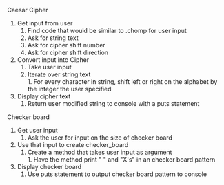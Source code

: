 Caesar Cipher

1. Get input from user   
    1. Find code that would be similar to .chomp for user input   
      1. Ask for string text   
      1. Ask for cipher shift number  
      1. Ask for cipher shift direction   
1. Convert input into Cipher  
    1. Take user input  
      1. Iterate over string text  
        1. For every character in string, shift left or right on the alphabet by the integer the user specified   
1. Display cipher text   
    1. Return user modified string to console with a puts statement  

Checker board

1. Get user input  
      1. Ask the user for input on the size of checker board   
1. Use that input to create checker_board  
      1. Create a method that takes user input as argument   
        1. Have the method print " " and "X's" in an checker board pattern  
1. Display checker board   
      1. Use puts statement to output checker board pattern to console  
